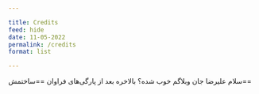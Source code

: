 ```yaml
---

title: Credits
feed: hide
date: 11-05-2022
permalink: /credits
format: list

---
```


سلام علیرضا جان
وبلاگم خوب شده؟
بالاخره بعد از پارگی‌‌های فراوان ==ساختمش==